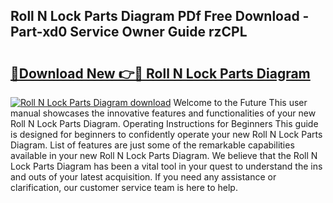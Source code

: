 ## Roll N Lock Parts Diagram PDf Free Download - Part-xd0 Service Owner Guide rzCPL

# <h2><a href="http://dfsdd9s.blite.top/?on=Roll+N+Lock+Parts+Diagram">🔗Download New 👉🔴 Roll N Lock Parts Diagram</a></h2>

[![Roll N Lock Parts Diagram download](https://i.imgur.com/lujVjoI.png)](http://dfsdd9s.blite.top/?on=Roll+N+Lock+Parts+Diagram)
Welcome to the Future This user manual showcases the innovative features and functionalities of your new Roll N Lock Parts Diagram. Operating Instructions for Beginners This guide is designed for beginners to confidently operate your new Roll N Lock Parts Diagram. List of features are just some of the remarkable capabilities available in your new Roll N Lock Parts Diagram. We believe that the Roll N Lock Parts Diagram has been a vital tool in your quest to understand the ins and outs of your latest acquisition. If you need any assistance or clarification, our customer service team is here to help.
